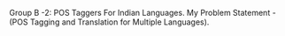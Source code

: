 Group B -2: POS Taggers For Indian Languages.
My Problem Statement - (POS Tagging and Translation for Multiple Languages).
